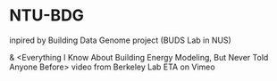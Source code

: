 # NTU-BDG
inpired by Building Data Genome project (BUDS Lab in NUS) 

& <Everything I Know About Building Energy Modeling, But Never Told Anyone Before> video from Berkeley Lab ETA on Vimeo
